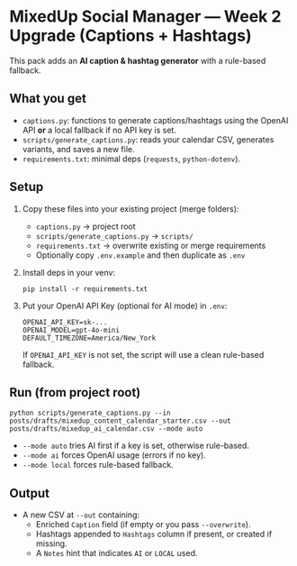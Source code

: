 # MixedUp Social Manager — Week 2 Upgrade (Captions + Hashtags)

This pack adds an **AI caption & hashtag generator** with a rule-based fallback.

## What you get
- `captions.py`: functions to generate captions/hashtags using the OpenAI API **or** a local fallback if no API key is set.
- `scripts/generate_captions.py`: reads your calendar CSV, generates variants, and saves a new file.
- `requirements.txt`: minimal deps (`requests`, `python-dotenv`).

## Setup
1) Copy these files into your existing project (merge folders):
   - `captions.py` → project root
   - `scripts/generate_captions.py` → `scripts/`
   - `requirements.txt` → overwrite existing or merge requirements
   - Optionally copy `.env.example` and then duplicate as `.env`

2) Install deps in your venv:
   ```
   pip install -r requirements.txt
   ```

3) Put your OpenAI API Key (optional for AI mode) in `.env`:
   ```
   OPENAI_API_KEY=sk-...
   OPENAI_MODEL=gpt-4o-mini
   DEFAULT_TIMEZONE=America/New_York
   ```
   If `OPENAI_API_KEY` is not set, the script will use a clean rule-based fallback.

## Run (from project root)
```
python scripts/generate_captions.py --in posts/drafts/mixedup_content_calendar_starter.csv --out posts/drafts/mixedup_ai_calendar.csv --mode auto
```
- `--mode auto` tries AI first if a key is set, otherwise rule-based.
- `--mode ai` forces OpenAI usage (errors if no key).
- `--mode local` forces rule-based fallback.

## Output
- A new CSV at `--out` containing:
  - Enriched `Caption` field (if empty or you pass `--overwrite`).
  - Hashtags appended to `Hashtags` column if present, or created if missing.
  - A `Notes` hint that indicates `AI` or `LOCAL` used.
